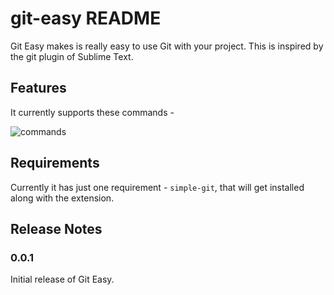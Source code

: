 # git-easy README

Git Easy makes is really easy to use Git with your project. This is inspired by the git plugin of Sublime Text.

## Features

It currently supports these commands -

![commands](http://i.imgur.com/pGV4MyX.png)

## Requirements

Currently it has just one requirement - `simple-git`, that will get installed along with the extension.

## Release Notes

### 0.0.1

Initial release of Git Easy.
